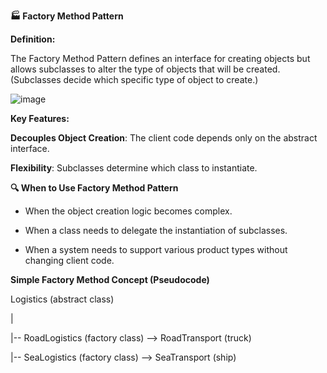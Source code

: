 **🏭 Factory Method Pattern**


**Definition:**

The Factory Method Pattern defines an interface for creating objects but allows subclasses to alter the type of objects that will be created. (Subclasses decide which specific type of object to create.)

![image](https://github.com/user-attachments/assets/da916eb7-84d5-4353-97a4-3a3463c7f5ed)


**Key Features:**

**Decouples Object Creation**: The client code depends only on the abstract interface.

**Flexibility**: Subclasses determine which class to instantiate.

**🔍 When to Use Factory Method Pattern**

- When the object creation logic becomes complex.
  
- When a class needs to delegate the instantiation of subclasses.
  
- When a system needs to support various product types without changing client code.

**Simple Factory Method Concept (Pseudocode)**

Logistics (abstract class) 

| 

|-- RoadLogistics (factory class) --> RoadTransport (truck) 

|-- SeaLogistics (factory class) --> SeaTransport (ship)
